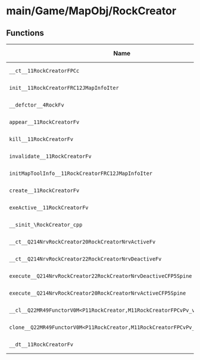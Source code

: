# main/Game/MapObj/RockCreator

## Functions

| Name | Address | Match % |
|------|---------|---------|
| `__ct__11RockCreatorFPCc` | `0x8021D5F0` | :x: (0.0%) |
| `init__11RockCreatorFRC12JMapInfoIter` | `0x8021D658` | :x: (0.0%) |
| `__defctor__4RockFv` | `0x8021D84C` | :x: (0.0%) |
| `appear__11RockCreatorFv` | `0x8021D85C` | :x: (0.0%) |
| `kill__11RockCreatorFv` | `0x8021D8B0` | :x: (0.0%) |
| `invalidate__11RockCreatorFv` | `0x8021D93C` | :x: (0.0%) |
| `initMapToolInfo__11RockCreatorFRC12JMapInfoIter` | `0x8021D988` | :x: (0.0%) |
| `create__11RockCreatorFv` | `0x8021DA18` | :x: (0.0%) |
| `exeActive__11RockCreatorFv` | `0x8021DA98` | :x: (0.0%) |
| `__sinit_\RockCreator_cpp` | `0x8021DB1C` | :x: (0.0%) |
| `__ct__Q214NrvRockCreator20RockCreatorNrvActiveFv` | `0x8021DB48` | :x: (0.0%) |
| `__ct__Q214NrvRockCreator22RockCreatorNrvDeactiveFv` | `0x8021DB58` | :x: (0.0%) |
| `execute__Q214NrvRockCreator22RockCreatorNrvDeactiveCFP5Spine` | `0x8021DB68` | :x: (0.0%) |
| `execute__Q214NrvRockCreator20RockCreatorNrvActiveCFP5Spine` | `0x8021DB6C` | :x: (0.0%) |
| `__cl__Q22MR49FunctorV0M<P11RockCreator,M11RockCreatorFPCvPv_v>CFv` | `0x8021DB74` | :x: (0.0%) |
| `clone__Q22MR49FunctorV0M<P11RockCreator,M11RockCreatorFPCvPv_v>CFP7JKRHeap` | `0x8021DBA4` | :x: (0.0%) |
| `__dt__11RockCreatorFv` | `0x8021DC0C` | :x: (0.0%) |
